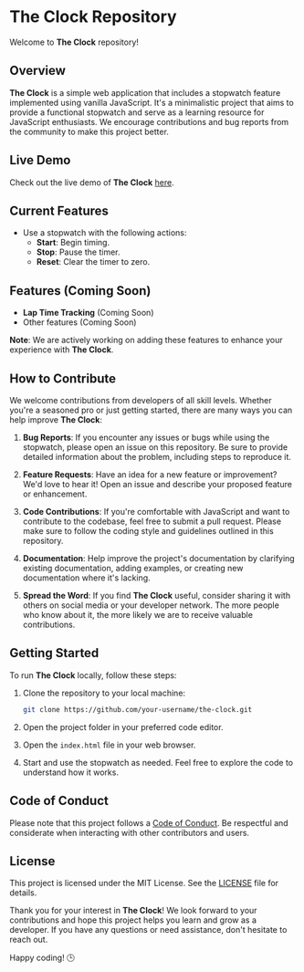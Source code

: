 # The Clock Repository

Welcome to **The Clock** repository! 

## Overview

**The Clock** is a simple web application that includes a stopwatch feature implemented using vanilla JavaScript. It's a minimalistic project that aims to provide a functional stopwatch and serve as a learning resource for JavaScript enthusiasts. We encourage contributions and bug reports from the community to make this project better.

## Live Demo

Check out the live demo of **The Clock** [here](https://i1s-rishabh.github.io/the-clock/).

## Current Features

- Use a stopwatch with the following actions:
  - **Start**: Begin timing.
  - **Stop**: Pause the timer.
  - **Reset**: Clear the timer to zero.

## Features (Coming Soon)

- **Lap Time Tracking** (Coming Soon)
- Other features (Coming Soon)

**Note**: We are actively working on adding these features to enhance your experience with **The Clock**.

## How to Contribute

We welcome contributions from developers of all skill levels. Whether you're a seasoned pro or just getting started, there are many ways you can help improve **The Clock**:

1. **Bug Reports**: If you encounter any issues or bugs while using the stopwatch, please open an issue on this repository. Be sure to provide detailed information about the problem, including steps to reproduce it.

2. **Feature Requests**: Have an idea for a new feature or improvement? We'd love to hear it! Open an issue and describe your proposed feature or enhancement.

3. **Code Contributions**: If you're comfortable with JavaScript and want to contribute to the codebase, feel free to submit a pull request. Please make sure to follow the coding style and guidelines outlined in this repository.

4. **Documentation**: Help improve the project's documentation by clarifying existing documentation, adding examples, or creating new documentation where it's lacking.

5. **Spread the Word**: If you find **The Clock** useful, consider sharing it with others on social media or your developer network. The more people who know about it, the more likely we are to receive valuable contributions.

## Getting Started

To run **The Clock** locally, follow these steps:

1. Clone the repository to your local machine:

   ```bash
   git clone https://github.com/your-username/the-clock.git
   ```

2. Open the project folder in your preferred code editor.

3. Open the `index.html` file in your web browser.

4. Start and use the stopwatch as needed. Feel free to explore the code to understand how it works.

## Code of Conduct

Please note that this project follows a [Code of Conduct](CODE_OF_CONDUCT.md). Be respectful and considerate when interacting with other contributors and users.

## License

This project is licensed under the MIT License. See the [LICENSE](LICENSE) file for details.

Thank you for your interest in **The Clock**! We look forward to your contributions and hope this project helps you learn and grow as a developer. If you have any questions or need assistance, don't hesitate to reach out.

Happy coding! 🕒

